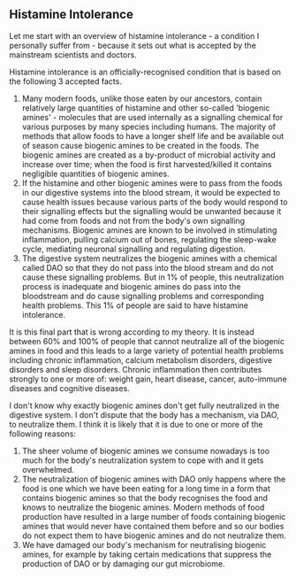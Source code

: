 ## Histamine Intolerance

Let me start with an overview of histamine intolerance - a condition I personally suffer from - because it sets out what is accepted by the mainstream scientists and doctors.

Histamine intolerance is an officially-recognised condition that is based on the following 3 accepted facts.

1. Many modern foods, unlike those eaten by our ancestors, contain relatively large quantities of histamine and other so-called 'biogenic amines' - molecules that are used internally as a signalling chemical for various purposes by many species including humans. The majority of methods that allow foods to have a longer shelf life and be available out of season cause biogenic amines to be created in the foods. The biogenic amines are created as a by-product of microbial activity and increase over time; when the food is first harvested/killed it contains negligible quantities of biogenic amines.
1. If the histamine and other biogenic amines were to pass from the foods in our digestive systems into the blood stream, it would be expected to cause health issues because various parts of the body would respond to their signalling effects but the signalling would be unwanted because it had come from foods and not from the body's own signalling mechanisms. Biogenic amines are known to be involved in stimulating inflammation, pulling calcium out of bones, regulating the sleep-wake cycle, mediating neuronal signalling and regulating digestion. 
1. The digestive system neutralizes the biogenic amines with a chemical called DAO so that they do not pass into the blood stream and do not cause these signalling problems. But in 1% of people, this neutralization process is inadequate and biogenic amines do pass into the bloodstream and do cause signalling problems and corresponding health problems. This 1% of people are said to have histamine intolerance.

It is this final part that is wrong according to my theory. It is instead between 60% and 100% of people that cannot neutralize all of the biogenic amines in food and this leads to a large variety of potential health problems including chronic inflammation, calcium metabolism disorders, digestive disorders and sleep disorders. Chronic inflammation then contributes strongly to one or more of: weight gain, heart disease, cancer, auto-immune diseases and cognitive diseases.

I don't know why exactly biogenic amines don't get fully neutralized in the digestive system. I don't dispute that the body has a mechanism, via DAO, to neutralize them. I think it is likely that it is due to one or more of the following reasons:

1. The sheer volume of biogenic amines we consume nowadays is too much for the body's neutralization system to cope with and it gets overwhelmed.
1. The neutralization of biogenic amines with DAO only happens where the food is one which we have been eating for a long time in a form that contains biogenic amines so that the body recognises the food and knows to neutralize the biogenic amines. Modern methods of food production have resulted in a large number of foods containing biogenic amines that would never have contained them before and so our bodies do not expect them to have biogenic amines and do not neutralize them.
1. We have damaged our body's mechanism for neutralising biogenic amines, for example by taking certain medications that suppress the production of DAO or by damaging our gut microbiome.
